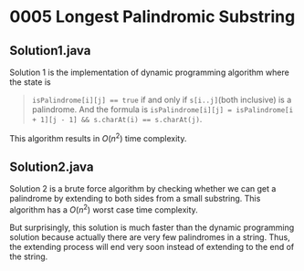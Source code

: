 # 0005 Longest Palindromic Substring

## Solution1.java

Solution 1 is the implementation of dynamic programming algorithm where the state is

> `isPalindrome[i][j] == true` if and only if `s[i..j]`(both inclusive) is a palindrome.  And the formula is `isPalindrome[i][j] = isPalindrome[i + 1][j - 1] && s.charAt(i) == s.charAt(j)`.

This algorithm results in $O(n^2)$ time complexity.

## Solution2.java

Solution 2 is a brute force algorithm by checking whether we can get a palindrome by extending to both sides from a small substring.  This algorithm has a $O(n^2)$ worst case time complexity.

But surprisingly, this solution is much faster than the dynamic programming solution because actually there are very few palindromes in a string. Thus, the extending process will end very soon instead of extending to the end of the string.